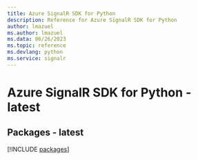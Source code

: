 ```yaml
---
title: Azure SignalR SDK for Python
description: Reference for Azure SignalR SDK for Python
author: lmazuel
ms.author: lmazuel
ms.data: 06/26/2023
ms.topic: reference
ms.devlang: python
ms.service: signalr
---
```

# Azure SignalR SDK for Python - latest
## Packages - latest
[!INCLUDE [packages](signalr-index.md)]
